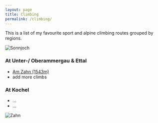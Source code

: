 ```yaml
---
layout: page
title: Climbing
permalink: /climbing/
---
```


This is a list of my favourite sport and alpine climbing routes grouped by regions.

![Sonnjoch](/hikingblog.github.io/assets/img/climbing/Sonnjoch-1.jpg)


### At Unter-/ Oberammergau & Ettal
- [Am Zahn (1543m)](https://www.ammergauer-alpen.de/Media/Touren/Klettergebiet-Zahn)
- add more climbs


### At Kochel
- ...
- ...

![Zahn](/hikingblog.github.io/assets/img/climbing/climbing-zahn-1.jpg)
